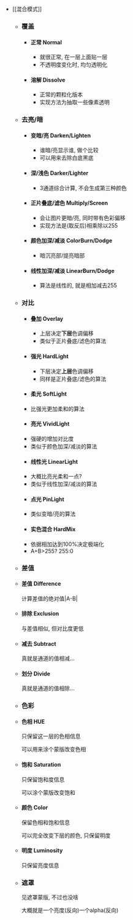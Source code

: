 - [[混合模式]]
	- ### 覆盖
		- #### 正常 Normal
			- 就很正常, 在一层上面贴一层
			- 不透明度变化时, 均匀透明化
		- #### 溶解 Dissolve
			- 正常的颗粒化版本
			- 实现方法为抽取一些像素透明
	- ### 去亮/暗
		- #### 变暗/亮 Darken/Lighten
			- 谁暗/亮显示谁, 做个比较
			- 可以用来去除白底黑底
		- #### 深/浅色 Darker/Lighter
			- 3通道综合计算, 不会生成第三种颜色
		- #### 正片叠底/滤色 Multiply/Screen
			- 会让图片更暗/亮, 同时带有色彩偏移
			- 实现方法是(取反后)相乘除以255
		- #### 颜色加深/减淡 ColorBurn/Dodge
			- 暗沉亮部/提亮暗部
		- #### 线性加深/减淡 LinearBurn/Dodge
			- 算法是线性的, 就是相加减去255
	- ### 对比
		- #### 叠加 Overlay
			- 上层决定**下层**色调偏移
			- 类似于正片叠底/滤色的算法
		- #### 强光 HardLight
			- 下层决定**上层**色调偏移
			- 同样是正片叠底/滤色的算法
		- #### 柔光 SoftLight
		- 比强光更加柔和的算法
		- #### 亮光 VividLight
		- 强硬的增加对比度
		- 类似于颜色加深/减淡的算法
		- #### 线性光 LinearLight
		- 大概比亮光柔和一点?
		- 类似于线性加深/减淡的算法
		- #### 点光 PinLight
		- 类似变暗/亮的算法
		- #### 实色混合 HardMix
		- 依据相加达到100%决定极端化
		- A+B>255? 255:0
	- ### 差值
	- #### 差值 Difference
	  
	  计算差值的绝对值|A-B|
	- #### 排除 Exclusion
	  
	  与差值相似, 但对比度更低
	- #### 减去 Subtract
	  
	  真就是通道的值相减…
	- #### 划分 Divide
	  
	  真就是通道的值相除…
	- ### 色彩
	- #### 色相 HUE
	  
	  只保留这一层的色相信息
	  
	  可以用来涂个蒙版改变色相
	- #### 饱和 Saturation
	  
	  只保留饱和度信息
	  
	  可以涂个蒙版改变饱和
	- #### 颜色 Color
	  
	  保留色相和饱和信息
	  
	  可以完全改变下层的颜色, 只保留明度
	- #### 明度 Luminosity
	  
	  只保留亮度信息
	- ### 遮罩
	  
	  见遮罩蒙版, 不过也没啥
	  
	  大概就是一个亮度(反向)一个alpha(反向)